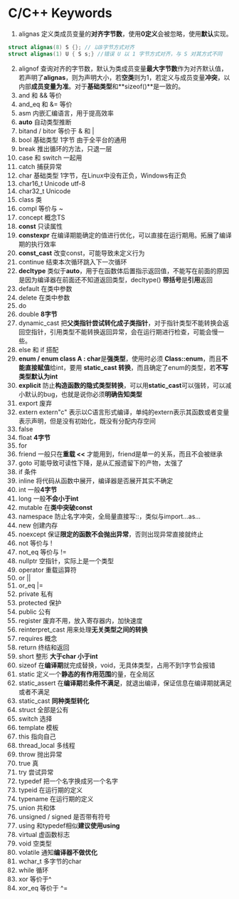 <!--
 * @Date: 2021-03-11 15:22:20
 * @Author: Mengsen Wang
 * @LastEditors: Mengsen Wang
 * @LastEditTime: 2021-03-15 11:14:47
 * @FilePath: \NoteBook\C_Cpp\Keywords.md
 * @Description: file content
-->
# C/C++ Keywords

1. alignas 定义类成员变量的**对齐字节数**，使用**0定义**会被忽略，使用**默认**实现。
```c++
struct alignas(8) S {}; // 以8字节方式对齐
struct alignas(1) U { S s;} //错误 U 以 1 字节方式对齐，与 S 对其方式不同
```
2. alignof 查询对齐的字节数，默认为类成员变量**最大字节数**作为对齐默认值，若声明了**alignas**，则为声明大小，若**空类**则为1，若定义与成员变量**冲突**，以内部**成员变量为准**。对于**基础类型**和**sizeof()**是一致的。
3. and 和 && 等价
4. and_eq 和 &= 等价
5. asm 内嵌汇编语言，用于提高效率
6. **auto** 自动类型推断
7. bitand / bitor 等价于 & 和 |
8. bool 基础类型 1字节 由于全平台的通用
9. break 推出循环的方法，只退一层
10. case 和 switch 一起用
11. catch 捕获异常
12. char 基础类型 1字节，在Linux中没有正负，Windows有正负
13. char16_t Unicode utf-8
14. char32_t Unicode
15. class 类
16. compl 等价与 ~
17. concept 概念TS
18. **const** 只读属性
19. **constexpr** 在编译期能确定的值进行优化，可以直接在运行期用。拓展了编译期的执行效率
20. **const_cast** 改变const，可能导致未定义行为
21. continue 结束本次循环跳入下一次循环
22. **decltype** 类似于**auto**，用于在函数体后置指示返回值，不能写在前面的原因是因为编译器在前面还不知道返回类型，decltype() **带括号**是**引用**返回
23. default 在类中参数
24. delete 在类中参数
25. do
26. double **8字节**
27. dynamic_cast 把**父类指针尝试转化成子类指针**，对于指针类型不能转换会返回空指针，引用类型不能转换返回异常，会在运行期进行检查，可能会慢一些。
28. else 和 if 搭配
29. **enum / enum class A : char**是**强类型**，使用时必须 **Class::enum**，而且**不能直接赋值**给int，要用 **static_cast 转换**，而且确定了enum的类型，若**不写类型默认为int**
30. **explicit** 防止**构造函数的隐式类型转换**，可以用**static_cast**可以强转，可以减小默认的bug，也就是说你必须**明确告知类型**
31. export 废弃
32. extern extern"c" 表示以C语言形式编译，单纯的extern表示其函数或者变量表示声明，但是没有初始化，既没有分配内存空间
33. false
34. float **4字节**
35. for
36. friend 一般只在**重载 <<** 才能用到，friend是单一的关系，而且不会被继承
37. goto 可能导致可读性下降，是从汇报遗留下的产物，太强了
38. if 条件
39. inline 将代码从函数中展开，编译器是否展开其实不确定
40. int 一般**4字节**
41. long 一般**不会小于int**
42. mutable 在**类中突破const**
43. namespace 防止名字冲突，全局量直接写::，类似与import...as...
44. new 创建内存
45. noexcept 保证**限定的函数不会抛出异常**，否则出现异常直接就终止
46. not 等价与 !
47. not_eq 等价与 !=
48. nullptr 空指针，实际上是一个类型
47. operator 重载运算符
48. or ||
49. or_eq |=
50. private 私有
51. protected 保护
52. public 公有
53. register 废弃不用，放入寄存器内，加快速度
54. reinterpret_cast 用来处理**无关类型之间的转换**
55. requires 概念
56. return 终结和返回
57. short 整形 **大于char 小于int**
58. sizeof 在**编译期**就完成替换，void，无具体类型，占用不到1字节会报错
59. static 定义一个**静态的有作用范围**的量，在全局区
60. static_assert 在**编译期**若**条件不满足**，就退出编译，保证信息在编译期就满足或者不满足
61. static_cast **同种类型转化**
62. struct 全部是公有
63. switch 选择
64. template 模板
65. this 指向自己
66. thread_local 多线程
67. throw 抛出异常
68. true 真
69. try 尝试异常
70. typedef 把一个名字换成另一个名字
71. typeid 在运行期的定义
72. typename 在运行期的定义
73. union 共和体
74. unsigned / signed 是否带有符号
75. using 和typedef相似**建议使用using**
76. virtual 虚函数标志
77. void 空类型
78. volatile 通知**编译器不做优化**
79. wchar_t 多字节的char
80. while 循环
80. xor 等价于^
81. xor_eq 等价于 ^=
